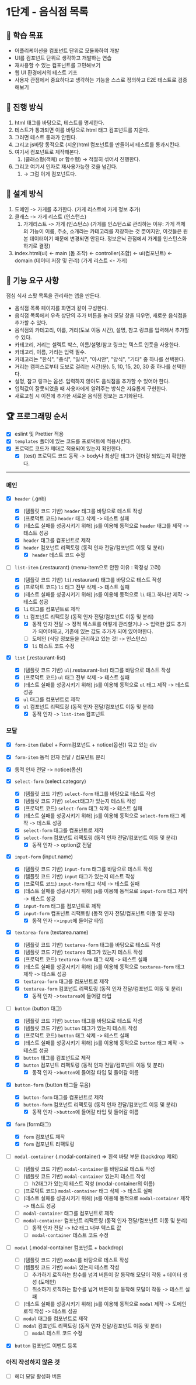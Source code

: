 # 1단계 - 음식점 목록

## 📍 학습 목표

- 어플리케이션을 컴포넌트 단위로 모듈화하여 개발
- UI를 컴포넌트 단위로 생각하고 개발하는 연습
- 재사용할 수 있는 컴포넌트를 고민해보기
- 웹 UI 환경에서의 테스트 기초
- 사용자 관점에서 중요하다고 생각하는 기능을 스스로 정의하고 E2E 테스트로 검증해보기

## 📝 진행 방식

1. html 태그를 바탕으로, 테스트를 명세한다.
2. 테스트가 통과되면 이를 바탕으로 html 태그 컴포넌트를 지운다.
3. 그러면 테스트 통과가 안된다.
4. 그리고 js바탕 동적으로 (지운)html 컴포넌트를 만들어서 테스트를 통과시킨다.
5. 여기서 컴포넌트로 제작해본다.
   1. (클래스형(객체) or 함수형) → 적절히 섞어서 진행한다.
6. 그리고 여기서 인자로 재사용가능한 것을 넘긴다.
   1. → 그럼 이게 컴포넌트다.

## 📝 설계 방식

1. 도메인 -> 가게를 추가한다. (가게 리스트에 가게 정보 추가)
2. 클래스 -> 가게 리스트 (인스턴스)
   1. 가게리스트 -> 가게 (인스턴스) (가게를 인스턴스로 관리하는 이유: 가게 객체의 기능이 이름, 주소, 소개라는 카테고리를 저장하는 것 뿐이지만, 이것들은 원본 데이터이기 때문에 변경되면 안된다. 정보은닉 관점에서 가게를 인스턴스화 하기로 결정)
3. index.html(ui) <- main (돔 조작) <- controller(조합) <- ui(컴포넌트) <- domain (데이터 저장 및 관리) (가게 리스트 <- 가게)

## 🎯 기능 요구 사항

점심 식사 스팟 목록을 관리하는 앱을 만든다.

- 음식점 목록 페이지를 화면과 같이 구성한다.
- 음식점 목록에서 우측 상단의 추가 버튼을 눌러 모달 창을 띄우면, 새로운 음식점을 추가할 수 있다.
- 음식점의 카테고리, 이름, 거리(도보 이동 시간), 설명, 참고 링크를 입력해서 추가할 수 있다.
- 카테고리, 거리는 셀렉트 박스, 이름/설명/참고 링크는 텍스트 인풋을 사용한다.
- 카테고리, 이름, 거리는 입력 필수.
- 카테고리는 "한식", "중식", "일식", "아시안", "양식", "기타" 중 하나를 선택한다.
- 거리는 캠퍼스로부터 도보로 걸리는 시간(분). 5, 10, 15, 20, 30 중 하나를 선택한다.
- 설명, 참고 링크는 옵션. 입력하지 않아도 음식점을 추가할 수 있어야 한다.
- 입력값이 잘못되었을 때 사용자에게 알려주는 방식은 자유롭게 구현한다.
- 새로고침 시 이전에 추가한 새로운 음식점 정보는 초기화된다.

## 🏆 프로그래밍 순서

- [x] eslint 및 Prettier 적용
- [x] `templates` 폴더에 있는 코드를 프로덕트에 적용시킨다.
- [x] 프로덕트 코드가 제대로 적용되어 있는지 확인한다.
  - [x] (test) 프로덕트 코드 동작 -> body나 최상단 태그가 렌더링 되었는지 확인한다.

---

### 메인

- [x] `header` (.gnb)

  - [x] (템플릿 코드 기반) `header` 태그를 바탕으로 테스트 작성
  - [x] (프로덕트 코드) `header` 태그 삭제 -> 테스트 실패
  - [x] (테스트 실패를 성공시키기 위해) js를 이용해 동적으로 `header` 태그를 제작 -> 테스트 성공
  - [x] `header` 태그를 컴포넌트로 제작
  - [x] `header` 컴포넌트 리팩토링 (동적 인자 전달/컴포넌트 이동 및 분리)
    - [x] `header` 테스트 코드 수정

- [ ] `list-item` (.restaurant) (menu-item으로 안한 이유 : 확정성 고려)

  - [x] (템플릿 코드 기반) `li`(.restaurant) 태그를 바탕으로 테스트 작성
  - [x] (프로덕트 코드) `li` 태그 전부 삭제 -> 테스트 실패
  - [x] (테스트 실패를 성공시키기 위해) js를 이용해 동적으로 `li` 태그 하나만 제작 -> 테스트 성공
  - [x] `li` 태그를 컴포넌트로 제작
  - [x] `li` 컴포넌트 리팩토링 (동적 인자 전달/컴포넌트 이동 및 분리)
    - [x] 동적 인자 전달 -> 정적 텍스트를 어떻게 관리할거냐 -> 입력한 값도 추가가 되어야하고, 기존에 있는 값도 추가가 되어 있어야한다.
    - [ ] 도메인 (식당 정보들을 관리하고 있는 것! -> 인스턴스)
    - [x] `li` 테스트 코드 수정

- [x] `list` (.restaurant-list)
  - [x] (템플릿 코드 기반) `ul`(.restaurant-list) 태그를 바탕으로 테스트 작성
  - [x] (프로덕트 코드) `ul` 태그 전부 삭제 -> 테스트 실패
  - [x] (테스트 실패를 성공시키기 위해) js를 이용해 동적으로 `ul` 태그 제작 -> 테스트 성공
  - [x] `ul` 태그를 컴포넌트로 제작
  - [x] `ul` 컴포넌트 리팩토링 (동적 인자 전달/컴포넌트 이동 및 분리)
    - [x] 동적 인자 -> `list-item` 컴포넌트

### 모달

- [x] `form-item` (label + Form컴포넌트 + notice(옵션)) 묶고 있는 div
- [x] `form-item` 동적 인자 전달 / 컴포넌트 분리
- [x] 동적 인자 전달 -> notice(옵션)

- [x] `select-form` (select.category)

  - [x] (템플릿 코드 기반) `select-form` 태그를 바탕으로 테스트 작성
  - [x] (템플릿 코드 기반) `select`태그가 있는지 테스트 작성
  - [x] (프로덕트 코드) `select-form` 태그 삭제 -> 테스트 실패
  - [x] (테스트 실패를 성공시키기 위해) js를 이용해 동적으로 `select-form` 태그 제작 -> 테스트 성공
  - [x] `select-form` 태그를 컴포넌트로 제작
  - [x] `select-form` 컴포넌트 리팩토링 (동적 인자 전달/컴포넌트 이동 및 분리)
    - [x] 동적 인자 -> option값 전달

- [x] `input-form` (input.name)

  - [x] (템플릿 코드 기반) `input-form` 태그를 바탕으로 테스트 작성
  - [x] (템플릿 코드 기반) `input` 태그가 있는지 테스트 작성
  - [x] (프로덕트 코드) `input-form` 태그 삭제 -> 테스트 실패
  - [x] (테스트 실패를 성공시키기 위해) js를 이용해 동적으로 `input-form` 태그 제작 -> 테스트 성공
  - [x] `input-form` 태그를 컴포넌트로 제작
  - [x] `input-form` 컴포넌트 리팩토링 (동적 인자 전달/컴포넌트 이동 및 분리)
    - [x] 동적 인자 ->`input`에 들어갈 타입

- [x] `textarea-form` (textarea.name)

  - [x] (템플릿 코드 기반) `textarea-form` 태그를 바탕으로 테스트 작성
  - [x] (템플릿 코드 기반) `textarea` 태그가 있는지 테스트 작성
  - [x] (프로덕트 코드) `textarea-form` 태그 삭제 -> 테스트 실패
  - [x] (테스트 실패를 성공시키기 위해) js를 이용해 동적으로 `textarea-form` 태그 제작 -> 테스트 성공
  - [x] `textarea-form` 태그를 컴포넌트로 제작
  - [x] `textarea-form` 컴포넌트 리팩토링 (동적 인자 전달/컴포넌트 이동 및 분리)
    - [x] 동적 인자 ->`textarea`에 들어갈 타입

- [ ] `button` (button 태그)

  - [x] (템플릿 코드 기반) `button` 태그를 바탕으로 테스트 작성
  - [x] (템플릿 코드 기반) `button` 태그가 있는지 테스트 작성
  - [x] (프로덕트 코드) `button` 태그 삭제 -> 테스트 실패
  - [x] (테스트 실패를 성공시키기 위해) js를 이용해 동적으로 `button` 태그 제작 -> 테스트 성공
  - [x] `button` 태그를 컴포넌트로 제작
  - [x] `button` 컴포넌트 리팩토링 (동적 인자 전달/컴포넌트 이동 및 분리)
    - [x] 동적 인자 ->`button`에 들어갈 타입 및 들어갈 이름

- [x] `button-form` (button 태그들 묶음)

  - [x] `button-form` 태그를 컴포넌트로 제작
  - [x] `button-form` 컴포넌트 리팩토링 (동적 인자 전달/컴포넌트 이동 및 분리)
    - [x] 동적 인자 ->`button`에 들어갈 타입 및 들어갈 이름

- [x] `form` (form태그)

  - [x] `form` 컴포넌트 제작
  - [x] `form` 컴포넌트 리팩토링

- [ ] `modal-container` (.modal-container) => 흰색 바탕 부분 (backdrop 제외)

  - [ ] (템플릿 코드 기반) `modal-container`를 바탕으로 테스트 작성
  - [ ] (템플릿 코드 기반) `modal-container` 있는지 테스트 작성
    - [ ] h2태그가 있는지 테스트 작성 (modal-container의 이름)
  - [ ] (프로덕트 코드) `modal-container` 태그 삭제 -> 테스트 실패
  - [ ] (테스트 실패를 성공시키기 위해) js를 이용해 동적으로 `modal-container` 제작 -> 테스트 성공
  - [ ] `modal-container` 태그를 컴포넌트로 제작
  - [ ] `modal-container` 컴포넌트 리팩토링 (동적 인자 전달/컴포넌트 이동 및 분리)
    - [ ] 동적 인자 전달 -> h2 태그 내부 텍스트 값
    - [ ] `modal-container` 테스트 코드 수정

- [ ] `modal` (.modal-container 컴포넌트 + backdrop)

  - [ ] (템플릿 코드 기반) `modal`를 바탕으로 테스트 작성
  - [ ] (템플릿 코드 기반) `modal` 있는지 테스트 작성
    - [ ] 추가하기 로직하는 함수를 넘겨 버튼이 잘 동작해 모달이 작동 + 데이터 생성 (도메인)
    - [ ] 취소하기 로직하는 함수를 넘겨 버튼이 잘 동작해 모달이 작동
          -> 테스트 실패
  - [ ] (테스트 실패를 성공시키기 위해) js를 이용해 동적으로 `modal` 제작 -> 도메인 로직 작성 -> 테스트 성공
  - [ ] `modal` 태그를 컴포넌트로 제작
  - [ ] `modal` 컴포넌트 리팩토링 (동적 인자 전달/컴포넌트 이동 및 분리)
    - [ ] `modal` 테스트 코드 수정

- [x] `button` 컴포넌트 이벤트 등록

### 아직 작성하지 않은 것

- [ ] 헤더 모달 활성화 버튼

